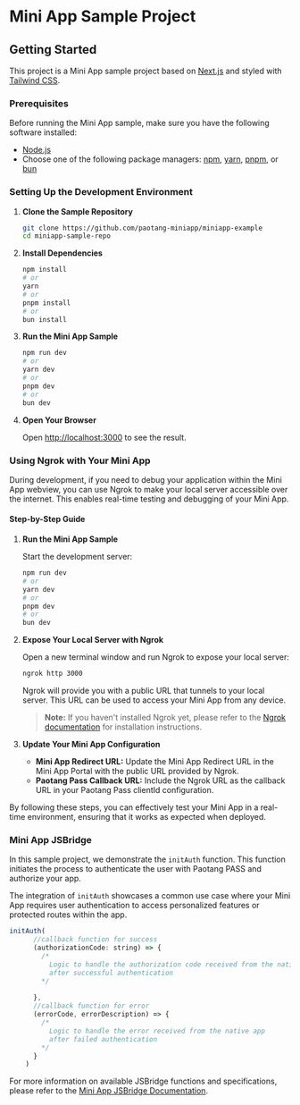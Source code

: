 # Mini App Sample Project

## Getting Started

This project is a Mini App sample project based on [Next.js](https://nextjs.org/) and styled with [Tailwind CSS](https://tailwindcss.com/).

### Prerequisites

Before running the Mini App sample, make sure you have the following software installed:

- [Node.js](https://nodejs.org/)
- Choose one of the following package managers: [npm](https://www.npmjs.com/), [yarn](https://yarnpkg.com/), [pnpm](https://pnpm.io/), or [bun](https://bun.sh/)

### Setting Up the Development Environment

1. **Clone the Sample Repository**

   ```bash
   git clone https://github.com/paotang-miniapp/miniapp-example
   cd miniapp-sample-repo
   ```

2. **Install Dependencies**

   ```bash
   npm install
   # or
   yarn
   # or
   pnpm install
   # or
   bun install
   ```

3. **Run the Mini App Sample**

   ```bash
   npm run dev
   # or
   yarn dev
   # or
   pnpm dev
   # or
   bun dev
   ```

4. **Open Your Browser**

   Open [http://localhost:3000](http://localhost:3000) to see the result.

### Using Ngrok with Your Mini App

During development, if you need to debug your application within the Mini App webview, you can use Ngrok to make your local server accessible over the internet. This enables real-time testing and debugging of your Mini App.

#### Step-by-Step Guide

1. **Run the Mini App Sample**

   Start the development server:

   ```bash
   npm run dev
   # or
   yarn dev
   # or
   pnpm dev
   # or
   bun dev
   ```

2. **Expose Your Local Server with Ngrok**

   Open a new terminal window and run Ngrok to expose your local server:

   ```bash
   ngrok http 3000
   ```

   Ngrok will provide you with a public URL that tunnels to your local server. This URL can be used to access your Mini App from any device.

   > **Note:** If you haven't installed Ngrok yet, please refer to the [Ngrok documentation](https://ngrok.com/docs) for installation instructions.

3. **Update Your Mini App Configuration**

   - **Mini App Redirect URL:** Update the Mini App Redirect URL in the Mini App Portal with the public URL provided by Ngrok.
   - **Paotang Pass Callback URL:** Include the Ngrok URL as the callback URL in your Paotang Pass clientId configuration.

By following these steps, you can effectively test your Mini App in a real-time environment, ensuring that it works as expected when deployed.

### Mini App JSBridge

In this sample project, we demonstrate the `initAuth` function. This function initiates the process to authenticate the user with Paotang PASS and authorize your app.

The integration of `initAuth` showcases a common use case where your Mini App requires user authentication to access personalized features or protected routes within the app.

```javascript
initAuth(
      //callback function for success
      (authorizationCode: string) => {
        /*
          Logic to handle the authorization code received from the native app
          after successful authentication
        */
        
      },
      //callback function for error
      (errorCode, errorDescription) => {
        /*
          Logic to handle the error received from the native app 
          after failed authentication
        */
      }
    )
```

For more information on available JSBridge functions and specifications, please refer to the [Mini App JSBridge Documentation](https://ktbinnovation.atlassian.net/wiki/spaces/MA/pages/3498704972/JSBridge+Specifications).